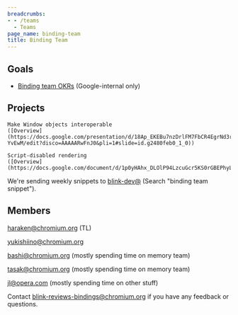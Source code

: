 ```yaml
---
breadcrumbs:
- - /teams
  - Teams
page_name: binding-team
title: Binding Team
---
```


## Goals

*   [Binding team
            OKRs](https://easyokrs.googleplex.com/edit/binding-dev/)
            (Google-internal only)

## Projects

    Make Window objects interoperable
    ([Overview](https://docs.google.com/presentation/d/18Ap_EKEBu7nzDrlFM7FbCR4EgrNd3ryLabJUh-YvEwM/edit?disco=AAAAARwFnJ0&pli=1#slide=id.g2480feb0_1_0))

    Script-disabled rendering
    ([Overview](https://docs.google.com/document/d/1p0yHAhx_DLOlP94LzcuGcr5KS0rGBEPhyLeVa6KZs7k/edit))

We're sending weekly snippets to
[blink-dev@](https://groups.google.com/a/chromium.org/forum/#!forum/blink-dev)
(Search "binding team snippet").

## Members

haraken@chromium.org (TL)

yukishiino@chromium.org

bashi@chromium.org (mostly spending time on memory team)

tasak@chromium.org (mostly spending time on memory team)

jl@opera.com (mostly spending time on other stuff)

Contact blink-reviews-bindings@chromium.org if you have any feedback or
questions.
